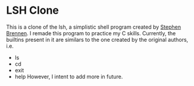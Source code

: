 LSH Clone
===
This is a clone of the lsh, a simplistic shell program created by [Stephen Brennen](https://brennan.io/2015/01/16/write-a-shell-in-c/). I remade this program to practice my C skills. Currently, the builtins present in it are similars to the one created by the original authors, i.e. 
 - ls
 - cd
 - exit
 - help
However, I intent to add more in future.
